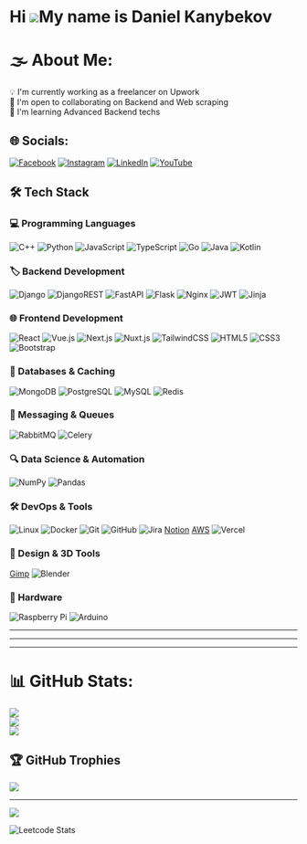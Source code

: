 Hi ![](https://user-images.githubusercontent.com/18350557/176309783-0785949b-9127-417c-8b55-ab5a4333674e.gif)My name is Daniel Kanybekov
========================================================================================================================================

# 🌫️ About Me:
💡 I'm currently working as a freelancer on Upwork<br>🤝 I'm open to collaborating on Backend and Web scraping<br>🧠 I'm learning Advanced Backend techs

## 🌐 Socials:
[![Facebook](https://img.shields.io/badge/Facebook-%231877F2.svg?logo=Facebook&logoColor=white)](https://facebook.com/https://www.facebook.com/profile.php?id=61556887063628) [![Instagram](https://img.shields.io/badge/Instagram-%23E4405F.svg?logo=Instagram&logoColor=white)](https://instagram.com/https://www.instagram.com/) [![LinkedIn](https://img.shields.io/badge/LinkedIn-%230077B5.svg?logo=linkedin&logoColor=white)](https://linkedin.com/in/https://www.linkedin.com/in/daniel-kanybekov-518917296/) [![YouTube](https://img.shields.io/badge/YouTube-%23FF0000.svg?logo=YouTube&logoColor=white)](https://youtube.com/@https://www.youtube.com/@Faybmi)

## 🛠️ Tech Stack  

### 💻 Programming Languages  
![C++](https://img.shields.io/badge/c++-%2300599C.svg?style=for-the-badge&logo=c%2B%2B&logoColor=white) ![Python](https://img.shields.io/badge/python-3670A0?style=for-the-badge&logo=python&logoColor=ffdd54) ![JavaScript](https://img.shields.io/badge/javascript-%23323330.svg?style=for-the-badge&logo=javascript&logoColor=%23F7DF1E) ![TypeScript](https://img.shields.io/badge/typescript-%23007ACC.svg?style=for-the-badge&logo=typescript&logoColor=white) ![Go](https://img.shields.io/badge/go-%2300ADD8.svg?style=for-the-badge&logo=go&logoColor=white) ![Java](https://img.shields.io/badge/java-%23ED8B00.svg?style=for-the-badge&logo=openjdk&logoColor=white) ![Kotlin](https://img.shields.io/badge/kotlin-%237F52FF.svg?style=for-the-badge&logo=kotlin&logoColor=white)

### 🏷️ Backend Development  
![Django](https://img.shields.io/badge/django-%23092E20.svg?style=for-the-badge&logo=django&logoColor=white) ![DjangoREST](https://img.shields.io/badge/DJANGO-REST-ff1709?style=for-the-badge&logo=django&logoColor=white&color=ff1709&labelColor=gray) ![FastAPI](https://img.shields.io/badge/FastAPI-005571?style=for-the-badge&logo=fastapi)  ![Flask](https://img.shields.io/badge/flask-%23000.svg?style=for-the-badge&logo=flask&logoColor=white)  ![Nginx](https://img.shields.io/badge/nginx-%23009639.svg?style=for-the-badge&logo=nginx&logoColor=white)  ![JWT](https://img.shields.io/badge/JWT-black?style=for-the-badge&logo=JSON%20web%20tokens) ![Jinja](https://img.shields.io/badge/jinja-white.svg?style=for-the-badge&logo=jinja&logoColor=black)

### 🌐 Frontend Development  
![React](https://img.shields.io/badge/react-%2320232a.svg?style=for-the-badge&logo=react&logoColor=%2361DAFB)  ![Vue.js](https://img.shields.io/badge/vue.js-%2335495e.svg?style=for-the-badge&logo=vuedotjs&logoColor=%234FC08D)  ![Next.js](https://img.shields.io/badge/next.js-%23000000.svg?style=for-the-badge&logo=nextdotjs&logoColor=white)  ![Nuxt.js](https://img.shields.io/badge/nuxt.js-%2300C58E.svg?style=for-the-badge&logo=nuxtdotjs&logoColor=white)  ![TailwindCSS](https://img.shields.io/badge/tailwindcss-%2338B2AC.svg?style=for-the-badge&logo=tailwind-css&logoColor=white)  ![HTML5](https://img.shields.io/badge/html5-%23E34F26.svg?style=for-the-badge&logo=html5&logoColor=white)  ![CSS3](https://img.shields.io/badge/css3-%231572B6.svg?style=for-the-badge&logo=css3&logoColor=white)  ![Bootstrap](https://img.shields.io/badge/bootstrap-%238511FA.svg?style=for-the-badge&logo=bootstrap&logoColor=white)

### 👖 Databases & Caching  
![MongoDB](https://img.shields.io/badge/MongoDB-%234ea94b.svg?style=for-the-badge&logo=mongodb&logoColor=white)  ![PostgreSQL](https://img.shields.io/badge/postgres-%23316192.svg?style=for-the-badge&logo=postgresql&logoColor=white) ![MySQL](https://img.shields.io/badge/mysql-4479A1.svg?style=for-the-badge&logo=mysql&logoColor=white) ![Redis](https://img.shields.io/badge/redis-%23DD0031.svg?style=for-the-badge&logo=redis&logoColor=white)  

### 🔗 Messaging & Queues  
![RabbitMQ](https://img.shields.io/badge/RabbitMQ-%23FF6600.svg?style=for-the-badge&logo=rabbitmq&logoColor=white)  ![Celery](https://img.shields.io/badge/Celery-%2337814A.svg?style=for-the-badge&logo=celery&logoColor=white)  

### 🔍 Data Science & Automation  
![NumPy](https://img.shields.io/badge/numpy-%23013243.svg?style=for-the-badge&logo=numpy&logoColor=white)  ![Pandas](https://img.shields.io/badge/pandas-%23150458.svg?style=for-the-badge&logo=pandas&logoColor=white)  

### 🛠️ DevOps & Tools  
![Linux](https://img.shields.io/badge/Linux-%23FCC624.svg?style=for-the-badge&logo=linux&logoColor=black)  ![Docker](https://img.shields.io/badge/docker-%230db7ed.svg?style=for-the-badge&logo=docker&logoColor=white)  ![Git](https://img.shields.io/badge/git-%23F05033.svg?style=for-the-badge&logo=git&logoColor=white)  ![GitHub](https://img.shields.io/badge/github-%23121011.svg?style=for-the-badge&logo=github&logoColor=white)  ![Jira](https://img.shields.io/badge/jira-%230A0FFF.svg?style=for-the-badge&logo=jira&logoColor=white) [Notion](https://img.shields.io/badge/Notion-%23000000.svg?style=for-the-badge&logo=notion&logoColor=white) [AWS](https://img.shields.io/badge/AWS-%23FF9900.svg?style=for-the-badge&logo=amazon-aws&logoColor=white) ![Vercel](https://img.shields.io/badge/vercel-%23000000.svg?style=for-the-badge&logo=vercel&logoColor=white)

### 🎨 Design & 3D Tools
[Gimp](https://img.shields.io/badge/Gimp-657D8B?style=for-the-badge&logo=gimp&logoColor=FFFFFF) ![Blender](https://img.shields.io/badge/blender-%23F5792A.svg?style=for-the-badge&logo=blender&logoColor=white)

### 📱 Hardware  
![Raspberry Pi](https://img.shields.io/badge/-Raspberry_Pi-C51A4A?style=for-the-badge&logo=Raspberry-Pi)  ![Arduino](https://img.shields.io/badge/-Arduino-00979D?style=for-the-badge&logo=Arduino&logoColor=white)

---


---



---
# 📊 GitHub Stats:
![](https://github-readme-stats.vercel.app/api?username=meyigi&theme=monokai&hide_border=false&include_all_commits=true&count_private=false)<br/>
![](https://github-readme-streak-stats.herokuapp.com/?user=meyigi&theme=monokai&hide_border=false)<br/>
![](https://github-readme-stats.vercel.app/api/top-langs/?username=meyigi&theme=monokai&hide_border=false&include_all_commits=true&count_private=false&layout=compact)

## 🏆 GitHub Trophies
![](https://github-profile-trophy.vercel.app/?username=meyigi&theme=dracula&no-frame=false&no-bg=true&margin-w=4)

---
[![](https://visitcount.itsvg.in/api?id=meyigi&icon=0&color=0)](https://visitcount.itsvg.in)

<!-- Proudly created with GPRM ( https://gprm.itsvg.in ) -->

![Leetcode Stats](https://leetcard.jacoblin.cool/MeyiGi?theme=unicorn)

